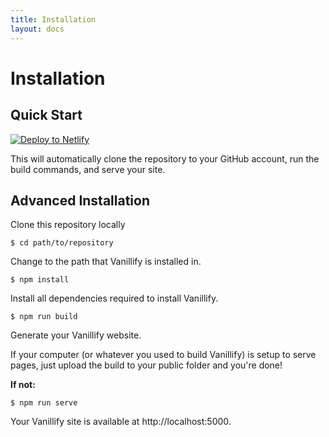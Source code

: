 ```yaml
---
title: Installation
layout: docs
---
```


# Installation

## Quick Start
[![Deploy to Netlify](https://www.netlify.com/img/deploy/button.svg)](https://app.netlify.com/start/deploy?repository=https://github.com/TristianK3604/vanillify)

This will automatically clone the repository to your GitHub account, run the build commands, and serve your site.

## Advanced Installation

Clone this repository locally

````shell
$ cd path/to/repository
````
Change to the path that Vanillify is installed in.
````shell
$ npm install
````
Install all dependencies required to install Vanillify.
````shell
$ npm run build
````
Generate your Vanillify website.

If your computer (or whatever you used to build Vanillify) is setup to serve pages, just upload the build to your public folder and you're done!

**If not:**

````shell
$ npm run serve
````
Your Vanillify site is available at http://localhost:5000.
